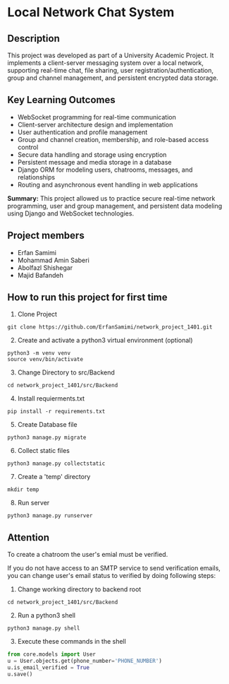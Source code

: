 
# Local Network Chat System

## Description

This project was developed as part of a University Academic Project. It implements a client-server messaging system over a local network, supporting real-time chat, file sharing, user registration/authentication, group and channel management, and persistent encrypted data storage.

## Key Learning Outcomes

- WebSocket programming for real-time communication
- Client-server architecture design and implementation
- User authentication and profile management
- Group and channel creation, membership, and role-based access control
- Secure data handling and storage using encryption
- Persistent message and media storage in a database
- Django ORM for modeling users, chatrooms, messages, and relationships
- Routing and asynchronous event handling in web applications

**Summary:** This project allowed us to practice secure real-time network programming, user and group management, and persistent data modeling using Django and WebSocket technologies.


## Project members
- Erfan Samimi
- Mohammad Amin Saberi
- Abolfazl Shishegar
- Majid Bafandeh


## How to run this project for first time


1. Clone Project
```console
git clone https://github.com/ErfanSamimi/network_project_1401.git
```


2. Create and activate a python3 virtual environment (optional)
```console
python3 -m venv venv
source venv/bin/activate
```


3. Change Directory to src/Backend
```console
cd network_project_1401/src/Backend
```

4. Install requierments.txt
```console
pip install -r requirements.txt
```

5. Create Database file
```console
python3 manage.py migrate
```

6. Collect static files
```console
python3 manage.py collectstatic
```

7. Create a 'temp' directory
```console
mkdir temp
```

8. Run server
```console
python3 manage.py runserver
```


## Attention

To create a chatroom the user's emial must be verified.

If you do not have access to an SMTP service to send verification emails, you can change user's email status to verified by doing following steps: 

1. Change working directory to backend root
```console
cd network_project_1401/src/Backend
```

2. Run a python3 shell
```console
python3 manage.py shell
```

3. Execute these commands in the shell
```python
from core.models import User
u = User.objects.get(phone_number='PHONE_NUMBER')
u.is_email_verified = True
u.save()
```
